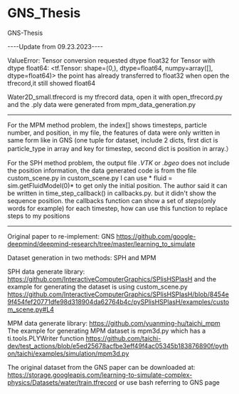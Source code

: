 # GNS_Thesis

GNS-Thesis


----Update from 09.23.2023----

ValueError: Tensor conversion requested dtype float32 for Tensor with dtype float64: <tf.Tensor: shape=(0,), dtype=float64, numpy=array([], dtype=float64)>
the point has already transferred to float32 when open the tfrecord,it still showed float64 

Water2D_small.tfrecord is my tfrecord data, open it with open_tfrecord.py and the .ply data were generated from mpm_data_generation.py

-----------------------------


For the MPM method problem, the index[] shows timesteps, particle number, and position, in my file, the features of data were only written in same form like in GNS (one tuple for dataset, include 2 dicts, first dict is particle_type in array and key for timestep, second dict is position in array.） 

For the SPH method problem, the output file *.VTK* or *.bgeo* does not include the position information, the data generated code is from the file custom_scene.py in custom_scene.py I can use * fluid = sim.getFluidModel(0)* to get only the initial position. The author said it can be written in time_step_callback() in callbacks.py. but it didn't show the sequence position. the callbacks function can show a set of *steps*(only words for example) for each timestep, how can use this function to replace steps to my positions

----------------------------------------------------------------------------------------------------------------------------------------
Original paper to re-implement: GNS https://github.com/google-deepmind/deepmind-research/tree/master/learning_to_simulate

Dataset generation in two methods: SPH and MPM

SPH data generate library:  https://github.com/InteractiveComputerGraphics/SPlisHSPlasH   and the example for generating the dataset is using custom_scene.py  https://github.com/InteractiveComputerGraphics/SPlisHSPlasH/blob/8454e9f454fef20771dfe98d318904da62764b4c/pySPlisHSPlasH/examples/custom_scene.py#L4

MPM data generate library:  https://github.com/yuanming-hu/taichi_mpm   The example for generating MPM dataset is mpm3d.py which has a ti.tools.PLYWriter function https://github.com/taichi-dev/test_actions/blob/e5ed25678acfbe3eff49f4ac05345b183876890f/python/taichi/examples/simulation/mpm3d.py

The original dataset from the GNS paper can be downloaded at: https://storage.googleapis.com/learning-to-simulate-complex-physics/Datasets/water/train.tfrecord or use bash referring to GNS page
